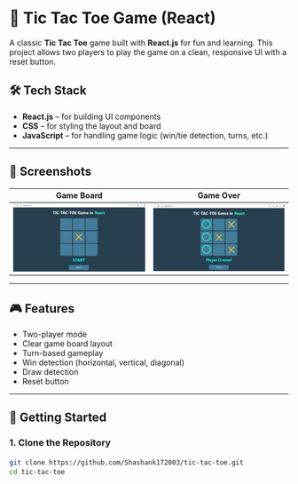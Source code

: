 # 🧠 Tic Tac Toe Game (React)

A classic **Tic Tac Toe** game built with **React.js** for fun and learning. This project allows two players to play the game on a clean, responsive UI with a reset button.

## 🛠️ Tech Stack

- **React.js** – for building UI components
- **CSS** – for styling the layout and board
- **JavaScript** – for handling game logic (win/tie detection, turns, etc.)

---

## 📸 Screenshots

| Game Board | Game Over |
|------------|------------|
| ![Game Board Screenshot](./src/components/assets/Screenshot%202025-07-26%20144310.png) | ![Game Over Screenshot](./src/components/assets/Screenshot%202025-07-26%20144328.png) |

---

## 🎮 Features

- Two-player mode
- Clear game board layout
- Turn-based gameplay
- Win detection (horizontal, vertical, diagonal)
- Draw detection
- Reset button

---

## 🚀 Getting Started

### 1. Clone the Repository

```bash
git clone https://github.com/Shashank172003/tic-tac-toe.git
cd tic-tac-toe
